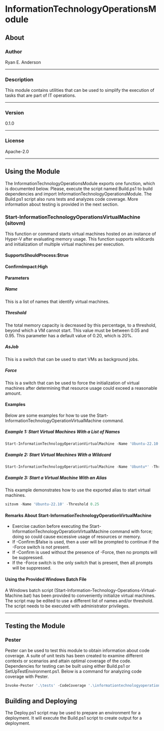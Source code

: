 # InformationTechnologyOperationsModule

## About

### Author

Ryan E. Anderson

---

### Description

This module contains utilities that can be used to simplify the execution of tasks that are part of IT operations.

---

### Version

0.1.0

---

### License

Apache-2.0

---

## Using the Module

The InformationTechnologyOperationsModule exports one function, which is documented below. Please, execute the script named Build.ps1 to build dependencies and import InformationTechnologyOperationsModule. The Build.ps1 script also runs tests and analyzes code coverage. More information about testing is provided in the next section.

### Start-InformationTechnologyOperationsVirtualMachine (sitovm)

This function or command starts virtual machines hosted on an instance of Hyper-V after evaluating memory usage. This function supports wildcards and initialization of multiple virtual machines per execution.

#### SupportsShouldProcess:$true

#### ConfirmImpact:High

#### Parameters

##### Name

This is a list of names that identify virtual machines.

##### Threshold

The total memory capacity is decreased by this percentage, to a threshold, beyond which a VM cannot start. This value must be between 0.05 and 0.95. This parameter has a default value of 0.20, which is 20%.

##### AsJob

This is a switch that can be used to start VMs as background jobs.

##### Force

This is a switch that can be used to force the initialization of virtual machines after determining that resource usage could exceed a reasonable amount.

#### Examples

Below are some examples for how to use the Start-InformationTechnologyOperationVirtualMachine command.

##### Example 1: Start Virtual Machines With a List of Names

```powershell
Start-InformationTechnologyOperationVirtualMachine -Name 'Ubuntu-22.10', 'Linux-Mint-Cinnamon' -Threshold 0.25
```

##### Example 2: Start Virtual Machines With a Wildcard

```powershell
Start-InformationTechnologyOperationVirtualMachine -Name 'Ubuntu*' -Threshold 0.25
```

##### Example 3: Start a Virtual Machine With an Alias

This example demonstrates how to use the exported alias to start virtual machines.

```powershell
sitovm -Name 'Ubuntu-22.10' -Threshold 0.25
```

#### Remarks About Start-InformationTechnologyOperationVirtualMachine

- Exercise caution before executing the Start-InformationTechnologyOperationVirtualMachine command with force; doing so could cause excessive usage of resources or memory.
- If -Confirm:$false is used, then a user will be prompted to continue if the -Force switch is not present.
- If -Confirm is used without the presence of -Force, then no prompts will be suppressed.
- If the -Force switch is the only switch that is present, then all prompts will be suppressed.

#### Using the Provided Windows Batch File

A Windows batch script (Start-Information-Technology-Operations-Virtual-Machine.bat) has been provided to conveniently initialize virtual machines. The script may be edited to use a different list of names and/or threshold. The script needs to be executed with administrator privileges.

---

## Testing the Module

### Pester

Pester can be used to test this module to obtain information about code coverage. A suite of unit tests has been created to examine different contexts or scenarios and attain optimal coverage of the code. Dependencies for testing can be built using either Build.ps1 or SetUpTestEnvironment.ps1. Below is a command for analyzing code coverage with Pester.

```powershell
Invoke-Pester '.\tests' -CodeCoverage '.\informationtechnologyoperationsmodule\InformationTechnologyOperationsModule.psm1'
```

## Building and Deploying

The Deploy.ps1 script may be used to prepare an environment for a deployment. It will execute the Build.ps1 script to create output for a deployment.